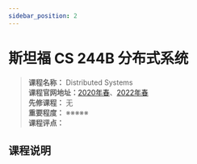 ```yaml
---
sidebar_position: 2
---
```


# 斯坦福 CS 244B 分布式系统




>**课程名称：** Distributed Systems    
**课程官网地址：**[2020年春](http://www.scs.stanford.edu/20sp-cs244b/)、[2022年春](http://www.scs.stanford.edu/22sp-cs244b/sched/)   
**先修课程：** 无  
**重要程度：** ※※※※※  
**课程评点：** 

## 课程说明




